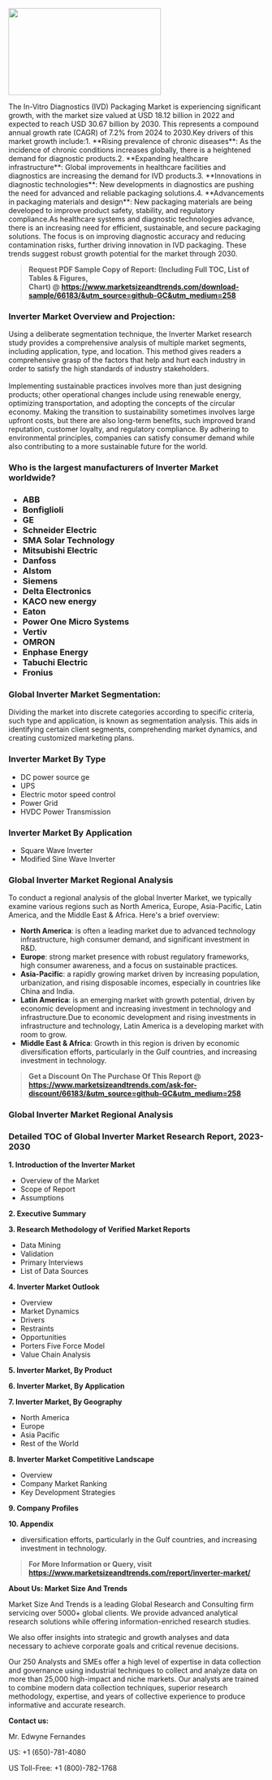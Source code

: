 <p><img class="alignnone size-medium wp-image-20088" src="https://ffe5etoiles.com/wp-content/uploads/2024/12/MST1-300x171.png" alt="" width="300" height="171" /></p>The In-Vitro Diagnostics (IVD) Packaging Market is experiencing significant growth, with the market size valued at USD 18.12 billion in 2022 and expected to reach USD 30.67 billion by 2030. This represents a compound annual growth rate (CAGR) of 7.2% from 2024 to 2030.Key drivers of this market growth include:1. **Rising prevalence of chronic diseases**: As the incidence of chronic conditions increases globally, there is a heightened demand for diagnostic products.2. **Expanding healthcare infrastructure**: Global improvements in healthcare facilities and diagnostics are increasing the demand for IVD products.3. **Innovations in diagnostic technologies**: New developments in diagnostics are pushing the need for advanced and reliable packaging solutions.4. **Advancements in packaging materials and design**: New packaging materials are being developed to improve product safety, stability, and regulatory compliance.As healthcare systems and diagnostic technologies advance, there is an increasing need for efficient, sustainable, and secure packaging solutions. The focus is on improving diagnostic accuracy and reducing contamination risks, further driving innovation in IVD packaging. These trends suggest robust growth potential for the market through 2030.</p><blockquote id="" class=""><strong>Request PDF Sample Copy of Report: (Including Full TOC, List of Tables &amp; Figures, Chart)&nbsp;@&nbsp;<strong><a href="https://www.marketsizeandtrends.com/download-sample/66183/&utm_source=github-GC&utm_medium=258" target="_blank">https://www.marketsizeandtrends.com/download-sample/66183/&utm_source=github-GC&utm_medium=258</a></strong></strong></blockquote><h3 id="" class="">Inverter Market&nbsp;Overview and Projection:</h3><p id="" class="">Using a deliberate segmentation technique, the Inverter Market research study provides a comprehensive analysis of multiple market segments, including application, type, and location. This method gives readers a comprehensive grasp of the factors that help and hurt each industry in order to satisfy the high standards of industry stakeholders. <br /> <br />Implementing sustainable practices involves more than just designing products; other operational changes include using renewable energy, optimizing transportation, and adopting the concepts of the circular economy. Making the transition to sustainability sometimes involves large upfront costs, but there are also long-term benefits, such improved brand reputation, customer loyalty, and regulatory compliance. By adhering to environmental principles, companies can satisfy consumer demand while also contributing to a more sustainable future for the world.</p><h3 id="" class="">Who is the largest manufacturers of&nbsp;Inverter Market worldwide?</h3><h3 class=""><p><ul><li>ABB </li><li> Bonfiglioli </li><li> GE </li><li> Schneider Electric </li><li> SMA Solar Technology </li><li> Mitsubishi Electric </li><li> Danfoss </li><li> Alstom </li><li> Siemens </li><li> Delta Electronics </li><li> KACO new energy </li><li> Eaton </li><li> Power One Micro Systems </li><li> Vertiv </li><li> OMRON </li><li> Enphase Energy </li><li> Tabuchi Electric </li><li> Fronius</li></ul></p></h3><h3 id="" class="">Global&nbsp;Inverter Market Segmentation:</h3><p id="" class="">Dividing the market into discrete categories according to specific criteria, such type and application, is known as segmentation analysis. This aids in identifying certain client segments, comprehending market dynamics, and creating customized marketing plans.</p><h3 id="" class="">Inverter Market&nbsp;By Type</h3><p><p><ul><li>DC power source ge </li><li> UPS </li><li> Electric motor speed control </li><li> Power Grid </li><li> HVDC Power Transmission</p></li></ul></p></p><h3 id="" class="">Inverter Market&nbsp;By Application</h3><p class=""><p><ul><li>Square Wave Inverter </li><li> Modified Sine Wave Inverter</li></ul></p></p><h3 id="" class="">Global Inverter Market Regional Analysis</h3><p id="" class="">To conduct a regional analysis of the global Inverter Market, we typically examine various regions such as North America, Europe, Asia-Pacific, Latin America, and the Middle East &amp; Africa. Here's a brief overview:</p><ul><li><strong>North America</strong>: is often a leading market due to advanced technology infrastructure, high consumer demand, and significant investment in R&amp;D.</li><li><strong>Europe</strong>: strong market presence with robust regulatory frameworks, high consumer awareness, and a focus on sustainable practices.</li><li><strong>Asia-Pacific</strong>: a rapidly growing market driven by increasing population, urbanization, and rising disposable incomes, especially in countries like China and India.</li><li><strong>Latin America</strong>: is an emerging market with growth potential, driven by economic development and increasing investment in technology and infrastructure.Due to economic development and rising investments in infrastructure and technology, Latin America is a developing market with room to grow.</li><li><strong>Middle East &amp; Africa</strong>: Growth in this region is driven by economic diversification efforts, particularly in the Gulf countries, and increasing investment in technology.</li></ul><blockquote id="" class=""><strong>Get a Discount On The Purchase Of This Report @ <strong><a href="https://www.marketsizeandtrends.com/ask-for-discount/66183/&utm_source=github-GC&utm_medium=258" target="_blank">https://www.marketsizeandtrends.com/ask-for-discount/66183/&utm_source=github-GC&utm_medium=258</a></strong></strong></blockquote><h3 id="" class="">Global Inverter Market Regional Analysis</h3><h3 id="" class="">Detailed TOC of Global Inverter Market Research Report, 2023-2030</h3><p id="" class=""><strong>1. Introduction of the Inverter Market</strong></p><ul><li>Overview of the Market</li><li>Scope of Report</li><li>Assumptions</li></ul><p id="" class=""><strong>2. Executive Summary</strong></p><p id="" class=""><strong>3. Research Methodology of Verified Market Reports</strong></p><ul><li>Data Mining</li><li>Validation</li><li>Primary Interviews</li><li>List of Data Sources</li></ul><p id="" class=""><strong>4. Inverter Market Outlook</strong></p><ul><li>Overview</li><li>Market Dynamics</li><li>Drivers</li><li>Restraints</li><li>Opportunities</li><li>Porters Five Force Model</li><li>Value Chain Analysis</li></ul><p id="" class=""><strong>5. Inverter Market, By Product</strong></p><p id="" class=""><strong>6. Inverter Market, By Application</strong></p><p id="" class=""><strong>7. Inverter Market, By Geography</strong></p><ul><li>North America</li><li>Europe</li><li>Asia Pacific</li><li>Rest of the World</li></ul><p id="" class=""><strong>8. Inverter Market Competitive Landscape</strong></p><ul><li>Overview</li><li>Company Market Ranking</li><li>Key Development Strategies</li></ul><p id="" class=""><strong>9. Company Profiles</strong></p><p id="" class=""><strong>10. Appendix</strong></p><ul><li>diversification efforts, particularly in the Gulf countries, and increasing investment in technology.</li></ul><blockquote id="" class=""><strong>For More Information or Query, visit <strong><strong><a href="https://www.marketsizeandtrends.com/report/inverter-market/" target="_blank">https://www.marketsizeandtrends.com/report/inverter-market/</a></strong></strong></strong></blockquote><p id="" class=""><strong>About Us: Market Size And Trends</strong></p><p id="" class="">Market Size And Trends is a leading Global Research and Consulting firm servicing over 5000+ global clients. We provide advanced analytical research solutions while offering information-enriched research studies.</p><p id="" class="">We also offer insights into strategic and growth analyses and data necessary to achieve corporate goals and critical revenue decisions.</p><p id="" class="">Our 250 Analysts and SMEs offer a high level of expertise in data collection and governance using industrial techniques to collect and analyze data on more than 25,000 high-impact and niche markets. Our analysts are trained to combine modern data collection techniques, superior research methodology, expertise, and years of collective experience to produce informative and accurate research.</p><p id="" class=""><strong>Contact us:</strong></p><p id="" class="">Mr. Edwyne Fernandes</p><p id="" class="">US: +1 (650)-781-4080</p><p id="" class="">US Toll-Free: +1 (800)-782-1768</p>
